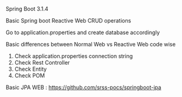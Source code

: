 Spring Boot 3.1.4

Basic Spring boot Reactive Web CRUD operations

Go to application.properties and create database accordingly

Basic differences between Normal Web vs Reactive Web code wise

1. Check application.properties connection string
2. Check Rest Controller
3. Check Entity
4. Check POM

Basic JPA WEB : https://github.com/srss-pocs/springboot-jpa 
